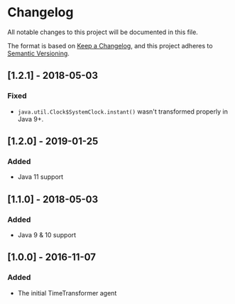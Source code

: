 # Changelog
All notable changes to this project will be documented in this file.

The format is based on [Keep a Changelog](https://keepachangelog.com/en/1.0.0/),
and this project adheres to [Semantic Versioning](https://semver.org/spec/v2.0.0.html).

## [1.2.1] - 2018-05-03
### Fixed
- `java.util.Clock$SystemClock.instant()` wasn't transformed properly in Java 9+.

## [1.2.0] - 2019-01-25
### Added
- Java 11 support

## [1.1.0] - 2018-05-03
### Added
- Java 9 & 10 support

## [1.0.0] - 2016-11-07
### Added
- The initial TimeTransformer agent
